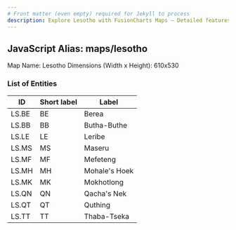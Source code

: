 ```yaml
---
# Front matter (even empty) required for Jekyll to process
description: Explore Lesotho with FusionCharts Maps – Detailed features for seamless integration. Try now & enhance your data visualization today! 
---
```


## JavaScript Alias: maps/lesotho

Map Name: Lesotho
Dimensions (Width x Height): 610x530





### List of Entities

ID | Short label | Label
---|---|---|
LS.BE|BE|Berea
LS.BB|BB|Butha-Buthe
LS.LE|LE|Leribe
LS.MS|MS|Maseru
LS.MF|MF|Mefeteng
LS.MH|MH|Mohale's Hoek
LS.MK|MK|Mokhotlong
LS.QN|QN|Qacha's Nek
LS.QT|QT|Quthing
LS.TT|TT|Thaba-Tseka

